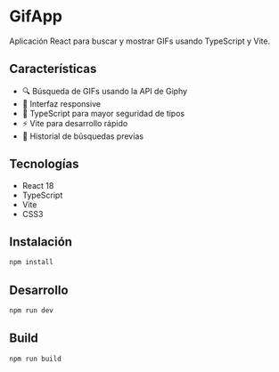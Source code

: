 # GifApp

Aplicación React para buscar y mostrar GIFs usando TypeScript y Vite.

## Características

- 🔍 Búsqueda de GIFs usando la API de Giphy
- 📱 Interfaz responsive
- 🎯 TypeScript para mayor seguridad de tipos
- ⚡ Vite para desarrollo rápido
- 🔄 Historial de búsquedas previas

## Tecnologías

- React 18
- TypeScript
- Vite
- CSS3

## Instalación

```bash
npm install
```

## Desarrollo

```bash
npm run dev
```

## Build

```bash
npm run build
```
